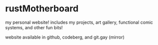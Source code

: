 # rustMotherboard

my personal website! includes my projects, art gallery, functional comic systems, and other fun bits!

website available in github, codeberg, and git.gay (mirror)